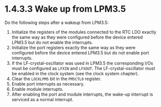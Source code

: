 # 1.4.3.3 Wake up from LPM3.5

Do the following steps after a wakeup from LPM3.5:

1. Initialize the registers of the modules connected to the RTC LDO exactly the same way as they were configured before
   the device entered LPM3.5 but do not enable the interrupts.
1. Initialize the port registers exactly the same way as they were configured before the device entered LPM3.5 but do
   not enable port interrupts.
1. If the LF-crystal-oscillator was used in LPM3.5 the corresponding I/Os must be configured as `LFXIN` and `LFXOUT`.
   The LF-crystal-oscillator must be enabled in the clock system (see the clock system chapter).
1. Clear the `LOCKLPM5` bit in the `PM5CTL0` register.
1. Enable port interrupts as necessary.
1. Enable module interrupts.
1. After enabling the port and module interrupts, the wake-up interrupt is serviced as a normal interrupt.